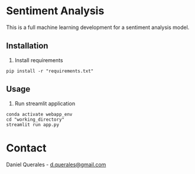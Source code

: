 # Sentiment Analysis
This is a full machine learning development for a sentiment analysis model.

## Installation

1. Install requirements
```
pip install -r "requirements.txt"
```

## Usage

1. Run streamlit application
   
```
conda activate webapp_env
cd "working_directory"
streamlit run app.py
```

# Contact

Daniel Querales - d.querales@gmail.com
